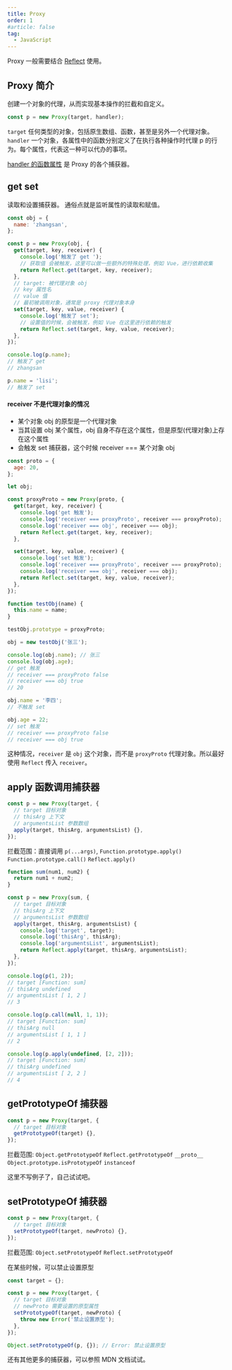 ```yaml
---
title: Proxy
order: 1
#article: false
tag:
  - JavaScript
---
```


Proxy 一般需要结合 [Reflect](https://developer.mozilla.org/zh-CN/docs/Web/JavaScript/Reference/Global_Objects/Reflect) 使用。

## Proxy 简介

创建一个对象的代理，从而实现基本操作的拦截和自定义。

```javascript
const p = new Proxy(target, handler);
```

`target` 任何类型的对象，包括原生数组、函数，甚至是另外一个代理对象。  
`handler` 一个对象，各属性中的函数分别定义了在执行各种操作时代理 p 的行为。每个属性，代表这一种可以代办的事项。

[handler 的函数属性](https://developer.mozilla.org/zh-CN/docs/Web/JavaScript/Reference/Global_Objects/Proxy#handler_%E5%AF%B9%E8%B1%A1%E7%9A%84%E6%96%B9%E6%B3%95) 是 Proxy 的各个捕获器。

## get set

读取和设置捕获器。 通俗点就是监听属性的读取和赋值。

```javascript
const obj = {
  name: 'zhangsan',
};

const p = new Proxy(obj, {
  get(target, key, receiver) {
    console.log('触发了 get ');
    // 获取值 会被触发，这里可以做一些额外的特殊处理，例如 Vue，进行依赖收集
    return Reflect.get(target, key, receiver);
  },
  // target: 被代理对象 obj
  // key 属性名
  // value 值
  // 最初被调用对象，通常是 proxy 代理对象本身
  set(target, key, value, receiver) {
    console.log('触发了 set');
    // 设置值的时候，会被触发，例如 Vue 在这里进行依赖的触发
    return Reflect.set(target, key, value, receiver);
  },
});

console.log(p.name);
// 触发了 get
// zhangsan

p.name = 'lisi';
// 触发了 set
```

#### receiver 不是代理对象的情况

- 某个对象 obj 的原型是一个代理对象
- 当其设置 obj 某个属性，obj 自身不存在这个属性，但是原型(代理对象)上存在这个属性
- 会触发 set 捕获器，这个时候 receiver === 某个对象 obj

```javascript
const proto = {
  age: 20,
};

let obj;

const proxyProto = new Proxy(proto, {
  get(target, key, receiver) {
    console.log('get 触发');
    console.log('receiver === proxyProto', receiver === proxyProto);
    console.log('receiver === obj', receiver === obj);
    return Reflect.get(target, key, receiver);
  },

  set(target, key, value, receiver) {
    console.log('set 触发');
    console.log('receiver === proxyProto', receiver === proxyProto);
    console.log('receiver === obj', receiver === obj);
    return Reflect.set(target, key, value, receiver);
  },
});

function testObj(name) {
  this.name = name;
}

testObj.prototype = proxyProto;

obj = new testObj('张三');

console.log(obj.name); // 张三
console.log(obj.age);
// get 触发
// receiver === proxyProto false
// receiver === obj true
// 20

obj.name = '李四';
// 不触发 set

obj.age = 22;
// set 触发
// receiver === proxyProto false
// receiver === obj true
```

这种情况，`receiver` 是 `obj` 这个对象，而不是 `proxyProto` 代理对象。所以最好使用 `Reflect` 传入 `receiver`。

## apply 函数调用捕获器

```javascript
const p = new Proxy(target, {
  // target 目标对象
  // thisArg 上下文
  // argumentsList 参数数组
  apply(target, thisArg, argumentsList) {},
});
```

拦截范围：直接调用 `p(...args)`, `Function.prototype.apply()` `Function.prototype.call()` `Reflect.apply()`

```javascript
function sum(num1, num2) {
  return num1 + num2;
}

const p = new Proxy(sum, {
  // target 目标对象
  // thisArg 上下文
  // argumentsList 参数数组
  apply(target, thisArg, argumentsList) {
    console.log('target', target);
    console.log('thisArg', thisArg);
    console.log('argumentsList', argumentsList);
    return Reflect.apply(target, thisArg, argumentsList);
  },
});

console.log(p(1, 2));
// target [Function: sum]
// thisArg undefined
// argumentsList [ 1, 2 ]
// 3

console.log(p.call(null, 1, 1));
// target [Function: sum]
// thisArg null
// argumentsList [ 1, 1 ]
// 2

console.log(p.apply(undefined, [2, 2]));
// target [Function: sum]
// thisArg undefined
// argumentsList [ 2, 2 ]
// 4
```

## getPrototypeOf 捕获器

```javascript
const p = new Proxy(target, {
  // target 目标对象
  getPrototypeOf(target) {},
});
```

拦截范围: `Object.getPrototypeOf` `Reflect.getPrototypeOf` `__proto__` `Object.prototype.isPrototypeOf` `instanceof`

这里不写例子了，自己试试吧。

## setPrototypeOf 捕获器

```javascript
const p = new Proxy(target, {
  // target 目标对象
  setPrototypeOf(target, newProto) {},
});
```

拦截范围: `Object.setPrototypeOf` `Reflect.setPrototypeOf`

在某些时候，可以禁止设置原型

```javascript
const target = {};

const p = new Proxy(target, {
  // target 目标对象
  // newProto 需要设置的原型属性
  setPrototypeOf(target, newProto) {
    throw new Error('禁止设置原型');
  },
});

Object.setPrototypeOf(p, {}); // Error: 禁止设置原型
```

还有其他更多的捕获器，可以参照 MDN 文档试试。
